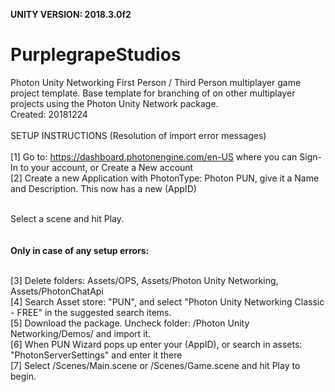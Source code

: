 <b>UNITY VERSION: 2018.3.0f2</b><br>
# PurplegrapeStudios
Photon Unity Networking First Person / Third Person multiplayer game project template. Base template for branching of on other multiplayer projects using the Photon Unity Network package.
<br>
Created: 20181224
<br><br>
SETUP INSTRUCTIONS (Resolution of import error messages)<br>
<br>[1] Go to: https://dashboard.photonengine.com/en-US where you can Sign-In to your account, or Create a New account
<br>[2] Create a new Application with PhotonType: Photon PUN, give it a Name and Description. This now has a new (AppID)

<br>Select a scene and hit Play.
<br>
<br>
<br><b>Only in case of any setup errors:</b>
<br>


<br>[3] Delete folders: Assets/OPS, Assets/Photon Unity Networking, Assets/PhotonChatApi
<br>[4] Search Asset store: "PUN", and select "Photon Unity Networking Classic - FREE" in the suggested search items.
<br>[5] Download the package. Uncheck folder: /Photon Unity Networking/Demos/ and import it.
<br>[6] When PUN Wizard pops up enter your (AppID), or search in assets: "PhotonServerSettings" and enter it there
<br>[7] Select /Scenes/Main.scene or /Scenes/Game.scene and hit Play to begin.
